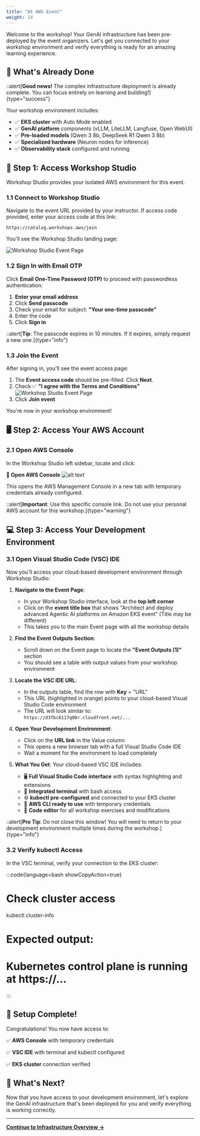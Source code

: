 ```yaml
---
title: "At AWS Event"
weight: 14
---
```


Welcome to the workshop! Your GenAI infrastructure has been pre-deployed by the event organizers. Let's get you connected to your workshop environment and verify everything is ready for an amazing learning experience.

## 🎯 What's Already Done

::alert[**Good news!** The complex infrastructure deployment is already complete. You can focus entirely on learning and building!]{type="success"}

Your workshop environment includes:
- ✅ **EKS cluster** with Auto Mode enabled
- ✅ **GenAI platform** components (vLLM, LiteLLM, Langfuse, Open WebUI)
- ✅ **Pre-loaded models** (Qwen 3 8b, DeepSeek R1 Qwen 3 8b)
- ✅ **Specialized hardware** (Neuron nodes for inference)
- ✅ **Observability stack** configured and running

## 📝 Step 1: Access Workshop Studio

Workshop Studio provides your isolated AWS environment for this event.

### 1.1 Connect to Workshop Studio

Navigate to the event URL provided by your instructor. If access code provided, enter your access code at this link:

```
https://catalog.workshops.aws/join
```

You'll see the Workshop Studio landing page:

![Workshop Studio Event Page](/static/images/introduction/workshopstudio-event1.jpg)

### 1.2 Sign In with Email OTP

Click **Email One-Time Password (OTP)** to proceed with passwordless authentication:

1. **Enter your email address**
2. Click **Send passcode**
3. Check your email for subject: **"Your one-time passcode"**
4. Enter the code
5. Click **Sign in**

::alert[**Tip**: The passcode expires in 10 minutes. If it expires, simply request a new one.]{type="info"}

### 1.3 Join the Event

After signing in, you'll see the event access page:

1. The **Event access code** should be pre-filled. Click **Next**.
2. Check ✅ **"I agree with the Terms and Conditions"**
   ![Workshop Studio Event Page](/static/images/introduction/workshopstudio-event3.jpg)
3. Click **Join event**

You're now in your workshop environment!

## 🖥️ Step 2: Access Your AWS Account

### 2.1 Open AWS Console

In the Workshop Studio left sidebar, locate and click:

**🔧 Open AWS Console**
![alt text](/static/images/introduction/open-aws-console.png)

This opens the AWS Management Console in a new tab with temporary credentials already configured.

::alert[**Important**: Use this specific console link. Do not use your personal AWS account for this workshop.]{type="warning"}

## 💻 Step 3: Access Your Development Environment

### 3.1 Open Visual Studio Code (VSC) IDE

Now you'll access your cloud-based development environment through Workshop Studio:

1. **Navigate to the Event Page**:
   - In your Workshop Studio interface, look at the **top left corner**
   - Click on the **event title box** that shows "Architect and deploy advanced Agentic AI platforms on Amazon EKS event" (Title may be different)
   - This takes you to the main Event page with all the workshop details

2. **Find the Event Outputs Section**:
   - Scroll down on the Event page to locate the **"Event Outputs (1)"** section
   - You should see a table with output values from your workshop environment

3. **Locate the VSC IDE URL**:
   - In the outputs table, find the row with **Key** = "URL"
   - This URL (highlighted in orange) points to your cloud-based Visual Studio Code environment
   - The URL will look similar to: `https://d3fbc6117q00r.cloudfront.net/...`

4. **Open Your Development Environment**:
   - Click on the **URL link** in the Value column
   - This opens a new browser tab with a full Visual Studio Code IDE
   - Wait a moment for the environment to load completely

5. **What You Get**:
   Your cloud-based VSC IDE includes:
   - 🖥️ **Full Visual Studio Code interface** with syntax highlighting and extensions
   - 🔧 **Integrated terminal** with bash access
   - ⚙️ **kubectl pre-configured** and connected to your EKS cluster
   - 🔑 **AWS CLI ready to use** with temporary credentials
   - 📝 **Code editor** for all workshop exercises and modifications

::alert[**Pro Tip**: Do not close this window! You will need to return to your development environment multiple times during the workshop.]{type="info"}

### 3.2 Verify kubectl Access

In the VSC terminal, verify your connection to the EKS cluster:

:::code{language=bash showCopyAction=true}
# Check cluster access
kubectl cluster-info

# Expected output:
# Kubernetes control plane is running at https://...
:::

## 🎉 Setup Complete!

Congratulations! You now have access to:

✅ **AWS Console** with temporary credentials

✅ **VSC IDE** with terminal and kubectl configured

✅ **EKS cluster** connection verified

## 🚀 What's Next?

Now that you have access to your development environment, let's explore the GenAI infrastructure that's been deployed for you and verify everything is working correctly.

---

**[Continue to Infrastructure Overview →](/introduction/infra-setup/)**
